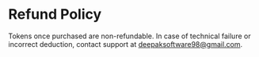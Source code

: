 
# Refund Policy

Tokens once purchased are non-refundable. In case of technical failure or incorrect deduction, contact support at deepaksoftware98@gmail.com.

